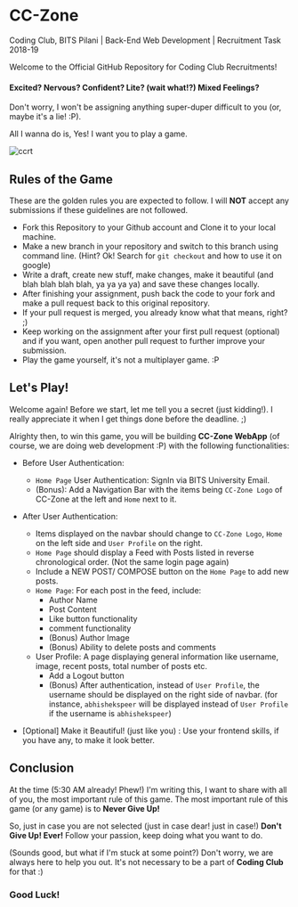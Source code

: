 # CC-Zone
Coding Club, BITS Pilani | Back-End Web Development | Recruitment Task 2018-19

Welcome to the Official GitHub Repository for Coding Club Recruitments! 

#### Excited? Nervous? Confident? Lite? (wait what!?) Mixed Feelings?

Don't worry, I won't be assigning anything super-duper difficult to you (or, maybe it's a lie! :P).

All I wanna do is, Yes! I want you to play a game.



![ccrt](https://user-images.githubusercontent.com/33948877/51432759-191a3a00-1c63-11e9-8ea9-2cd46b4fff42.jpg)



## Rules of the Game 

These are the golden rules you are expected to follow. I will **NOT** accept any submissions if these guidelines are not followed.

- Fork this Repository to your Github account and Clone it to your local machine.
- Make a new branch in your repository and switch to this branch using command line. (Hint? Ok! Search for `git checkout` and how to use it on google)
- Write a draft, create new stuff, make changes, make it beautiful (and blah blah blah blah, ya ya ya ya) and save these changes locally.
- After finishing your assignment, push back the code to your fork and make a pull request back to this original repository.
- If your pull request is merged, you already know what that means, right? ;)
- Keep working on the assignment after your first pull request (optional) and if you want, open another pull request to further improve your submission. 
- Play the game yourself, it's not a multiplayer game. :P

## Let's Play!

Welcome again! Before we start, let me tell you a secret (just kidding!). I really appreciate it when I get things done before the deadline. ;)

Alrighty then, to win this game, you will be building **CC-Zone WebApp** (of course, we are doing web development :P) with the following functionalities:

- Before User Authentication:
  - `Home Page` User Authentication: SignIn via BITS University Email.
  - (Bonus): Add a Navigation Bar with the items being `CC-Zone Logo` of CC-Zone at the left and `Home` next to it.
  
- After User Authentication:
  - Items displayed on the navbar should change to `CC-Zone Logo`, `Home` on the left side and `User Profile` on the right.
  - `Home Page` should display a Feed with Posts listed in reverse chronological order. (Not the same login page again)
  - Include a NEW POST/ COMPOSE button on the `Home Page` to add new posts.
  - `Home Page`: For each post in the feed, include:
    - Author Name
    - Post Content
    - Like button functionality
    - comment functionality
    - (Bonus) Author Image
    - (Bonus) Ability to delete posts and comments
  - User Profile: A page displaying general information like username, image, recent posts, total number of posts etc. 
    - Add a Logout button
    - (Bonus) After authentication, instead of `User Profile`, the username should be displayed on the right side of navbar. (for instance, `abhishekspeer` will be displayed instead of `User Profile` if the username is `abhishekspeer`)
    
- [Optional] Make it Beautiful! (just like you) : Use your frontend skills, if you have any, to make it look better.

## Conclusion

At the time (5:30 AM already! Phew!) I'm writing this, I want to share with all of you, the most important rule of this game. The most important rule of this game (or any game) is to **Never Give Up!** 

So, just in case you are not selected (just in case dear! just in case!) **Don't Give Up! Ever!** Follow your passion, keep doing what you want to do. 

(Sounds good, but what if I'm stuck at some point?) 
Don't worry, we are always here to help you out. It's not necessary to be a part of **Coding Club** for that :)

### Good Luck!
 
